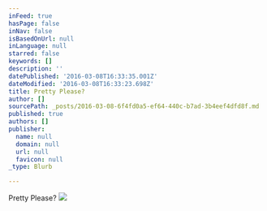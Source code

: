 ```yaml
---
inFeed: true
hasPage: false
inNav: false
isBasedOnUrl: null
inLanguage: null
starred: false
keywords: []
description: ''
datePublished: '2016-03-08T16:33:35.001Z'
dateModified: '2016-03-08T16:33:23.698Z'
title: Pretty Please?
author: []
sourcePath: _posts/2016-03-08-6f4fd0a5-ef64-440c-b7ad-3b4eef4dfd8f.md
published: true
authors: []
publisher:
  name: null
  domain: null
  url: null
  favicon: null
_type: Blurb

---
```

Pretty Please?
![](https://the-grid-user-content.s3-us-west-2.amazonaws.com/b44cbfac-4352-43e5-9e91-02ea8afdd84b.jpg)